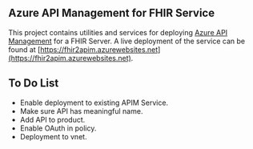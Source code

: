 Azure API Management for FHIR Service
-------------------------------------

This project contains utilities and services for deploying [Azure API Management](https://azure.microsoft.com/en-us/services/api-management/) for a FHIR Server. A live deployment of the service can be found at [https://fhir2apim.azurewebsites.net](https://fhir2apim.azurewebsites.net). 

To Do List
----------
* Enable deployment to existing APIM Service.
* Make sure API has meaningful name.
* Add API to product.
* Enable OAuth in policy.
* Deployment to vnet.